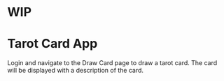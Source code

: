# WIP
# Tarot Card App
Login and navigate to the Draw Card page to draw a tarot card. The card will be displayed with a description of the card.
